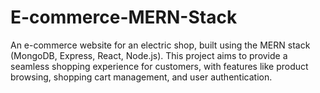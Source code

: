 # E-commerce-MERN-Stack
An e-commerce website for an electric shop, built using the MERN stack (MongoDB, Express, React, Node.js). This project aims to provide a seamless shopping experience for customers, with features like product browsing, shopping cart management, and user authentication.

